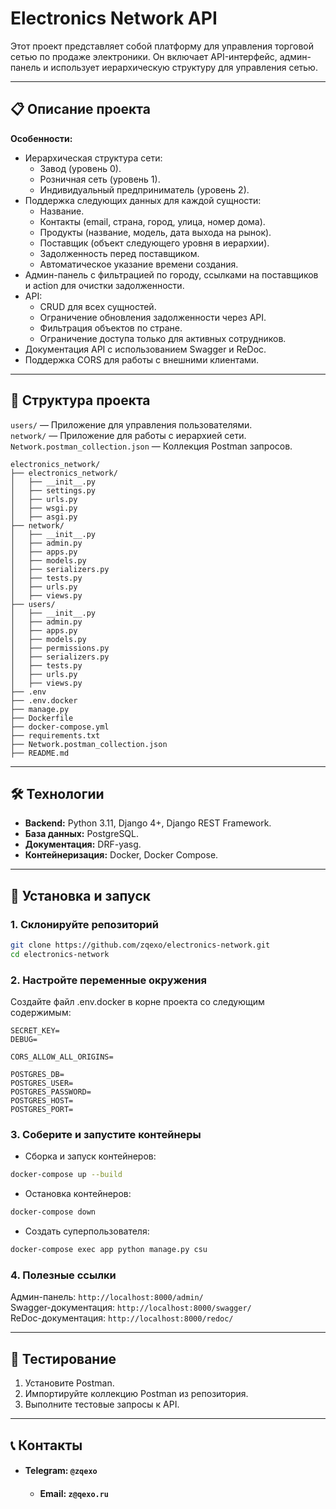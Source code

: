 # Electronics Network API

Этот проект представляет собой платформу для управления торговой сетью по продаже электроники. Он включает API-интерфейс, админ-панель и использует иерархическую структуру для управления сетью.

---

## 📋 Описание проекта

**Особенности:**
- Иерархическая структура сети:
  - Завод (уровень 0).
  - Розничная сеть (уровень 1).
  - Индивидуальный предприниматель (уровень 2).
- Поддержка следующих данных для каждой сущности:
  - Название.
  - Контакты (email, страна, город, улица, номер дома).
  - Продукты (название, модель, дата выхода на рынок).
  - Поставщик (объект следующего уровня в иерархии).
  - Задолженность перед поставщиком.
  - Автоматическое указание времени создания.
- Админ-панель с фильтрацией по городу, ссылками на поставщиков и action для очистки задолженности.
- API:
  - CRUD для всех сущностей.
  - Ограничение обновления задолженности через API.
  - Фильтрация объектов по стране.
  - Ограничение доступа только для активных сотрудников.
- Документация API с использованием Swagger и ReDoc.
- Поддержка CORS для работы с внешними клиентами.

---

## 📂 Структура проекта
```users/``` — Приложение для управления пользователями.\
```network/``` — Приложение для работы с иерархией сети.\
```Network.postman_collection.json``` — Коллекция Postman запросов.

```
electronics_network/
├── electronics_network/
│   ├── __init__.py
│   ├── settings.py
│   ├── urls.py
│   ├── wsgi.py
│   ├── asgi.py
├── network/
│   ├── __init__.py
│   ├── admin.py
│   ├── apps.py
│   ├── models.py
│   ├── serializers.py
│   ├── tests.py
│   ├── urls.py
│   ├── views.py
├── users/
│   ├── __init__.py
│   ├── admin.py
│   ├── apps.py
│   ├── models.py
│   ├── permissions.py
│   ├── serializers.py
│   ├── tests.py
│   ├── urls.py
│   ├── views.py
├── .env
├── .env.docker
├── manage.py
├── Dockerfile
├── docker-compose.yml
├── requirements.txt
├── Network.postman_collection.json
├── README.md
```

---

## 🛠️ Технологии

- **Backend:** Python 3.11, Django 4+, Django REST Framework.
- **База данных:** PostgreSQL.
- **Документация:** DRF-yasg.
- **Контейнеризация:** Docker, Docker Compose.

---

## 🚀 Установка и запуск

### 1. Склонируйте репозиторий
```bash
git clone https://github.com/zqexo/electronics-network.git
cd electronics-network
```
### 2. Настройте переменные окружения
Создайте файл .env.docker в корне проекта со следующим содержимым:
```
SECRET_KEY=
DEBUG=

CORS_ALLOW_ALL_ORIGINS=

POSTGRES_DB=
POSTGRES_USER=
POSTGRES_PASSWORD=
POSTGRES_HOST=
POSTGRES_PORT=
```
### 3. Соберите и запустите контейнеры
- Сборка и запуск контейнеров:
```bash
docker-compose up --build
```
- Остановка контейнеров:
```bash
docker-compose down
```
- Создать суперпользователя:
```bash
docker-compose exec app python manage.py csu
```

### 4. Полезные ссылки

Админ-панель: ```http://localhost:8000/admin/``` \
Swagger-документация: ```http://localhost:8000/swagger/``` \
ReDoc-документация: ```http://localhost:8000/redoc/```

---

## 🧪 Тестирование

1. Установите Postman.
2. Импортируйте коллекцию Postman из репозитория.
3. Выполните тестовые запросы к API.

---

## 📞 Контакты

- #### Telegram: ```@zqexo```
  - #### Email: ```z@qexo.ru```
